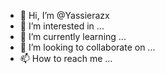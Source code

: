 - 👋 Hi, I’m @Yassierazx
- 👀 I’m interested in ...
- 🌱 I’m currently learning ...
- 💞️ I’m looking to collaborate on ...
- 📫 How to reach me ...

<!---
Yassierazx/Yassierazx is a ✨ special ✨ repository because its `README.md` (this file) appears on your GitHub profile.
You can click the Preview link to take a look at your changes.
--->
